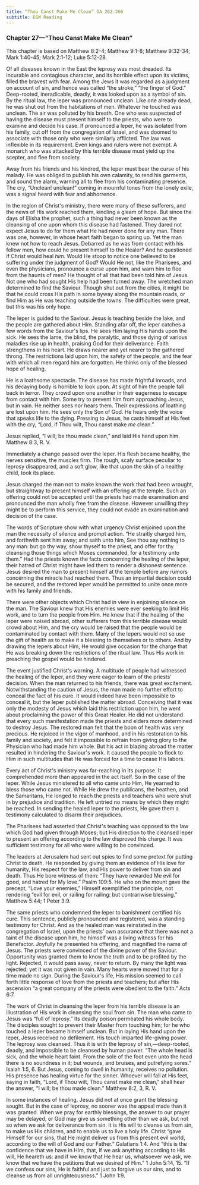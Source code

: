 ```yaml
---
title: “Thou Canst Make Me Clean” DA 262-266
subtitle: EGW Reading
---
```


### Chapter 27—“Thou Canst Make Me Clean”

This chapter is based on Matthew 8:2-4; Matthew 9:1-8; Matthew 9:32-34; Mark 1:40-45; Mark 2:1-12; Luke 5:12-28.

Of all diseases known in the East the leprosy was most dreaded. Its incurable and contagious character, and its horrible effect upon its victims, filled the bravest with fear. Among the Jews it was regarded as a judgment on account of sin, and hence was called “the stroke,” “the finger of God.” Deep-rooted, ineradicable, deadly, it was looked upon as a symbol of sin. By the ritual law, the leper was pronounced unclean. Like one already dead, he was shut out from the habitations of men. Whatever he touched was unclean. The air was polluted by his breath. One who was suspected of having the disease must present himself to the priests, who were to examine and decide his case. If pronounced a leper, he was isolated from his family, cut off from the congregation of Israel, and was doomed to associate with those only who were similarly afflicted. The law was inflexible in its requirement. Even kings and rulers were not exempt. A monarch who was attacked by this terrible disease must yield up the scepter, and flee from society.

Away from his friends and his kindred, the leper must bear the curse of his malady. He was obliged to publish his own calamity, to rend his garments, and sound the alarm, warning all to flee from his contaminating presence. The cry, “Unclean! unclean!” coming in mournful tones from the lonely exile, was a signal heard with fear and abhorrence.

In the region of Christ's ministry, there were many of these sufferers, and the news of His work reached them, kindling a gleam of hope. But since the days of Elisha the prophet, such a thing had never been known as the cleansing of one upon whom this disease had fastened. They dared not expect Jesus to do for them what He had never done for any man. There was one, however, in whose heart faith began to spring up. Yet the man knew not how to reach Jesus. Debarred as he was from contact with his fellow men, how could he present himself to the Healer? And he questioned if Christ would heal _him_. Would He stoop to notice one believed to be suffering under the judgment of God? Would He not, like the Pharisees, and even the physicians, pronounce a curse upon him, and warn him to flee from the haunts of men? He thought of all that had been told him of Jesus. Not one who had sought His help had been turned away. The wretched man determined to find the Saviour. Though shut out from the cities, it might be that he could cross His path in some byway along the mountain roads, or find Him as He was teaching outside the towns. The difficulties were great, but this was his only hope.

The leper is guided to the Saviour. Jesus is teaching beside the lake, and the people are gathered about Him. Standing afar off, the leper catches a few words from the Saviour's lips. He sees Him laying His hands upon the sick. He sees the lame, the blind, the paralytic, and those dying of various maladies rise up in health, praising God for their deliverance. Faith strengthens in his heart. He draws nearer and yet nearer to the gathered throng. The restrictions laid upon him, the safety of the people, and the fear with which all men regard him are forgotten. He thinks only of the blessed hope of healing.

He is a loathsome spectacle. The disease has made frightful inroads, and his decaying body is horrible to look upon. At sight of him the people fall back in terror. They crowd upon one another in their eagerness to escape from contact with him. Some try to prevent him from approaching Jesus, but in vain. He neither sees nor hears them. Their expressions of loathing are lost upon him. He sees only the Son of God. He hears only the voice that speaks life to the dying. Pressing to Jesus, he casts himself at His feet with the cry, “Lord, if Thou wilt, Thou canst make _me_ clean.”

Jesus replied, “I will; be thou made clean,” and laid His hand upon him. Matthew 8:3, R. V.

Immediately a change passed over the leper. His flesh became healthy, the nerves sensitive, the muscles firm. The rough, scaly surface peculiar to leprosy disappeared, and a soft glow, like that upon the skin of a healthy child, took its place.

Jesus charged the man not to make known the work that had been wrought, but straightway to present himself with an offering at the temple. Such an offering could not be accepted until the priests had made examination and pronounced the man wholly free from the disease. However unwilling they might be to perform this service, they could not evade an examination and decision of the case.

The words of Scripture show with what urgency Christ enjoined upon the man the necessity of silence and prompt action. “He straitly charged him, and forthwith sent him away; and saith unto him, See thou say nothing to any man: but go thy way, show thyself to the priest, and offer for thy cleansing those things which Moses commanded, for a testimony unto them.” Had the priests known the facts concerning the healing of the leper, their hatred of Christ might have led them to render a dishonest sentence. Jesus desired the man to present himself at the temple before any rumors concerning the miracle had reached them. Thus an impartial decision could be secured, and the restored leper would be permitted to unite once more with his family and friends.

There were other objects which Christ had in view in enjoining silence on the man. The Saviour knew that His enemies were ever seeking to limit His work, and to turn the people from Him. He knew that if the healing of the leper were noised abroad, other sufferers from this terrible disease would crowd about Him, and the cry would be raised that the people would be contaminated by contact with them. Many of the lepers would not so use the gift of health as to make it a blessing to themselves or to others. And by drawing the lepers about Him, He would give occasion for the charge that He was breaking down the restrictions of the ritual law. Thus His work in preaching the gospel would be hindered.

The event justified Christ's warning. A multitude of people had witnessed the healing of the leper, and they were eager to learn of the priests’ decision. When the man returned to his friends, there was great excitement. Notwithstanding the caution of Jesus, the man made no further effort to conceal the fact of his cure. It would indeed have been impossible to conceal it, but the leper published the matter abroad. Conceiving that it was only the modesty of Jesus which laid this restriction upon him, he went about proclaiming the power of this Great Healer. He did not understand that every such manifestation made the priests and elders more determined to destroy Jesus. The restored man felt that the boon of health was very precious. He rejoiced in the vigor of manhood, and in his restoration to his family and society, and felt it impossible to refrain from giving glory to the Physician who had made him whole. But his act in blazing abroad the matter resulted in hindering the Saviour's work. It caused the people to flock to Him in such multitudes that He was forced for a time to cease His labors.

Every act of Christ's ministry was far-reaching in its purpose. It comprehended more than appeared in the act itself. So in the case of the leper. While Jesus ministered to all who came unto Him, He yearned to bless those who came not. While He drew the publicans, the heathen, and the Samaritans, He longed to reach the priests and teachers who were shut in by prejudice and tradition. He left untried no means by which they might be reached. In sending the healed leper to the priests, He gave them a testimony calculated to disarm their prejudices.

The Pharisees had asserted that Christ's teaching was opposed to the law which God had given through Moses; but His direction to the cleansed leper to present an offering according to the law disproved this charge. It was sufficient testimony for all who were willing to be convinced.

The leaders at Jerusalem had sent out spies to find some pretext for putting Christ to death. He responded by giving them an evidence of His love for humanity, His respect for the law, and His power to deliver from sin and death. Thus He bore witness of them: “They have rewarded Me evil for good, and hatred for My love.” Psalm 109:5. He who on the mount gave the precept, “Love your enemies,” Himself exemplified the principle, not rendering “evil for evil, or railing for railing: but contrariwise blessing.” Matthew 5:44; 1 Peter 3:9.

The same priests who condemned the leper to banishment certified his cure. This sentence, publicly pronounced and registered, was a standing testimony for Christ. And as the healed man was reinstated in the congregation of Israel, upon the priests’ own assurance that there was not a taint of the disease upon him, he himself was a living witness for his Benefactor. Joyfully he presented his offering, and magnified the name of Jesus. The priests were convinced of the divine power of the Saviour. Opportunity was granted them to know the truth and to be profited by the light. Rejected, it would pass away, never to return. By many the light was rejected; yet it was not given in vain. Many hearts were moved that for a time made no sign. During the Saviour's life, His mission seemed to call forth little response of love from the priests and teachers; but after His ascension “a great company of the priests were obedient to the faith.” Acts 6:7.

The work of Christ in cleansing the leper from his terrible disease is an illustration of His work in cleansing the soul from sin. The man who came to Jesus was “full of leprosy.” Its deadly poison permeated his whole body. The disciples sought to prevent their Master from touching him; for he who touched a leper became himself unclean. But in laying His hand upon the leper, Jesus received no defilement. His touch imparted life-giving power. The leprosy was cleansed. Thus it is with the leprosy of sin,—deep-rooted, deadly, and impossible to be cleansed by human power. “The whole head is sick, and the whole heart faint. From the sole of the foot even unto the head there is no soundness in it; but wounds, and bruises, and putrefying sores.” Isaiah 1:5, 6. But Jesus, coming to dwell in humanity, receives no pollution. His presence has healing virtue for the sinner. Whoever will fall at His feet, saying in faith, “Lord, if Thou wilt, Thou canst make me clean,” shall hear the answer, “I will; be thou made clean.” Matthew 8:2, 3, R. V.

In some instances of healing, Jesus did not at once grant the blessing sought. But in the case of leprosy, no sooner was the appeal made than it was granted. When we pray for earthly blessings, the answer to our prayer may be delayed, or God may give us something other than we ask, but not so when we ask for deliverance from sin. It is His will to cleanse us from sin, to make us His children, and to enable us to live a holy life. Christ “gave Himself for our sins, that He might deliver us from this present evil world, according to the will of God and our Father.” Galatians 1:4. And “this is the confidence that we have in Him, that, if we ask anything according to His will, He heareth us: and if we know that He hear us, whatsoever we ask, we know that we have the petitions that we desired of Him.” 1 John 5:14, 15. “If we confess our sins, He is faithful and just to forgive us our sins, and to cleanse us from all unrighteousness.” 1 John 1:9.